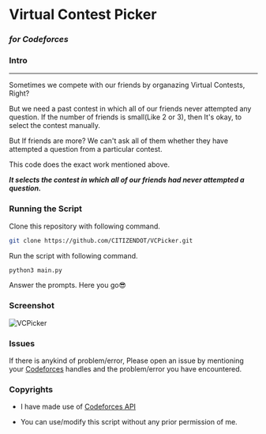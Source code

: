 # Virtual Contest Picker
### *for Codeforces*

### Intro
---

Sometimes we compete with our friends by organazing Virtual Contests, Right?

But we need a past contest in which all of our friends never attempted any question. If the number of friends is small(Like 2 or 3), then It's okay, to select the contest manually.

But If friends are more? We can't ask all of them whether they have attempted a question from a particular contest.

This code does the exact work mentioned above.

*__It selects the contest in which all of our friends had never attempted a question.__*


### Running the Script

Clone this repository with following command.

```sh
git clone https://github.com/CITIZENDOT/VCPicker.git
```

Run the script with following command.

```sh
python3 main.py
```

Answer the prompts.
Here you go😎️

### Screenshot

![VCPicker](https://user-images.githubusercontent.com/52322531/99874592-21d25300-2be1-11eb-86d0-81af9b7678a1.png)


### Issues

If there is anykind of problem/error, Please open an issue by mentioning your [Codeforces](https://codeforces.com/) handles and the problem/error you have encountered.

### Copyrights
* I have made use of [Codeforces API](https://codeforces.com/apiHelp)

* You can use/modify this script without any prior permission of me.
